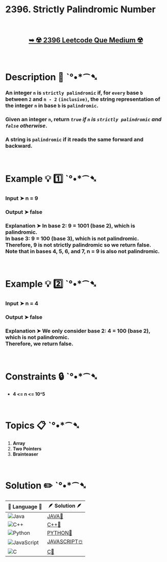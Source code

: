 # 2396. Strictly Palindromic Number

</br>

<h2 align="center"> 

<a href="https://leetcode.com/problems/strictly-palindromic-number/description/"><strong>➥ ☢️ 2396 Leetcode Que Medium ☢️ </strong></a>
</h2>

</br>

# Description 📜 ˋ°•*⁀➷

### An integer `n` is `strictly palindromic` if, for `every` base `b` between `2` and `n - 2` `(inclusive)`, the string representation of the integer `n` in base `b` is `palindromic`.

### Given an integer `n`, return *`true` if `n` is `strictly palindromic` and `false` otherwise*.

### A string is `palindromic` if it reads the same forward and backward.



</br>

# Example 💡 1️⃣ ˋ°•*⁀➷

  ### Input ➤ n = 9 

  ### Output ➤ false

  ### Explanation ➤ In base 2: 9 = 1001 (base 2), which is palindromic. </br> In base 3: 9 = 100 (base 3), which is not palindromic. </br> Therefore, 9 is not strictly palindromic so we return false. </br> Note that in bases 4, 5, 6, and 7, n = 9 is also not palindromic.

</br>

# Example 💡 2️⃣ ˋ°•*⁀➷

  ### Input ➤ n = 4

  ### Output  ➤ false

  ### Explanation ➤ We only consider base 2: 4 = 100 (base 2), which is not palindromic. </br> Therefore, we return false.

</br>

# Constraints 🔒 ˋ°•*⁀➷

- **4 <= n <= 10^5**

</br>

# Topics 📋 ˋ°•*⁀➷

1. **Array**
2. **Two Pointers**
3. **Brainteaser**


</br>

# Solution ✏️ ˋ°•*⁀➷

| 📒 Language 📒  | 🪶 Solution 🪶 |
| ------------- | ------------- |
|  ![Java](https://img.shields.io/badge/java-%23ED8B00.svg?style=for-the-badge&logo=openjdk&logoColor=white)  | [JAVA🍁](https://github.com/Prakhar-002/LEETCODE/blob/main/%F0%9F%8E%AD%20LEVEL%20wise%20que%20with%20solution%20%F0%9F%8E%AF/%E2%98%A2%EF%B8%8F%20Medium%202396.%20Strictly%20Palindromic%20Number%20%E2%98%83%EF%B8%8F%20%F0%9F%8D%81%20%F0%9F%8D%B0%20%F0%9F%8E%B2%20%F0%9F%92%96/%F0%9F%8D%81JAVA_2396_StrictlyPalindromicNumber.java) |
|  ![C++](https://img.shields.io/badge/c++-%2300599C.svg?style=for-the-badge&logo=c%2B%2B&logoColor=white)  | [C++🎲](https://github.com/Prakhar-002/LEETCODE/blob/main/%F0%9F%8E%AD%20LEVEL%20wise%20que%20with%20solution%20%F0%9F%8E%AF/%E2%98%A2%EF%B8%8F%20Medium%202396.%20Strictly%20Palindromic%20Number%20%E2%98%83%EF%B8%8F%20%F0%9F%8D%81%20%F0%9F%8D%B0%20%F0%9F%8E%B2%20%F0%9F%92%96/%F0%9F%8E%B2CPP_2396_StrictlyPalindromicNumber.cpp)  |
|  ![Python](https://img.shields.io/badge/python-3670A0?style=for-the-badge&logo=python&logoColor=ffdd54)    | [PYTHON🍰](https://github.com/Prakhar-002/LEETCODE/blob/main/%F0%9F%8E%AD%20LEVEL%20wise%20que%20with%20solution%20%F0%9F%8E%AF/%E2%98%A2%EF%B8%8F%20Medium%202396.%20Strictly%20Palindromic%20Number%20%E2%98%83%EF%B8%8F%20%F0%9F%8D%81%20%F0%9F%8D%B0%20%F0%9F%8E%B2%20%F0%9F%92%96/%F0%9F%8D%B0PYTHON_2396_StrictlyPalindromicNumber.py) |
| ![JavaScript](https://img.shields.io/badge/javascript-%23323330.svg?style=for-the-badge&logo=javascript&logoColor=%23F7DF1E)   | [JAVASCRIPT☃️](https://github.com/Prakhar-002/LEETCODE/blob/main/%F0%9F%8E%AD%20LEVEL%20wise%20que%20with%20solution%20%F0%9F%8E%AF/%E2%98%A2%EF%B8%8F%20Medium%202396.%20Strictly%20Palindromic%20Number%20%E2%98%83%EF%B8%8F%20%F0%9F%8D%81%20%F0%9F%8D%B0%20%F0%9F%8E%B2%20%F0%9F%92%96/%E2%98%83%EF%B8%8FJAVASCRIPT_2396_StrictlyPalindromicNumber.js) |
|   ![C](https://img.shields.io/badge/c-%2300599C.svg?style=for-the-badge&logo=c&logoColor=white)   | [C💖](https://github.com/Prakhar-002/LEETCODE/blob/main/%F0%9F%8E%AD%20LEVEL%20wise%20que%20with%20solution%20%F0%9F%8E%AF/%E2%98%A2%EF%B8%8F%20Medium%202396.%20Strictly%20Palindromic%20Number%20%E2%98%83%EF%B8%8F%20%F0%9F%8D%81%20%F0%9F%8D%B0%20%F0%9F%8E%B2%20%F0%9F%92%96/%F0%9F%92%96C_2396_StrictlyPalindromicNumber.c)  |
